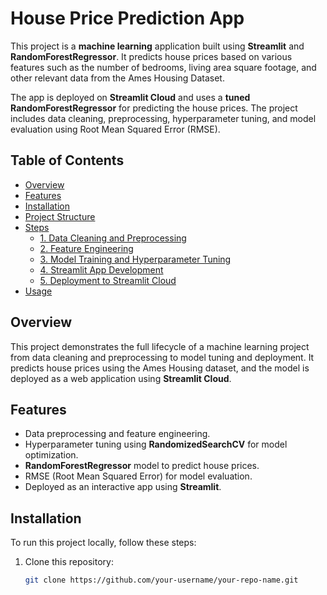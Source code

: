 # House Price Prediction App

This project is a **machine learning** application built using **Streamlit** and **RandomForestRegressor**. It predicts house prices based on various features such as the number of bedrooms, living area square footage, and other relevant data from the Ames Housing Dataset.

The app is deployed on **Streamlit Cloud** and uses a **tuned RandomForestRegressor** for predicting the house prices. The project includes data cleaning, preprocessing, hyperparameter tuning, and model evaluation using Root Mean Squared Error (RMSE).

## Table of Contents
- [Overview](#overview)
- [Features](#features)
- [Installation](#installation)
- [Project Structure](#project-structure)
- [Steps](#steps)
  - [1. Data Cleaning and Preprocessing](#1-data-cleaning-and-preprocessing)
  - [2. Feature Engineering](#2-feature-engineering)
  - [3. Model Training and Hyperparameter Tuning](#3-model-training-and-hyperparameter-tuning)
  - [4. Streamlit App Development](#4-streamlit-app-development)
  - [5. Deployment to Streamlit Cloud](#5-deployment-to-streamlit-cloud)
- [Usage](#usage)

## Overview

This project demonstrates the full lifecycle of a machine learning project from data cleaning and preprocessing to model tuning and deployment. It predicts house prices using the Ames Housing dataset, and the model is deployed as a web application using **Streamlit Cloud**.

## Features

- Data preprocessing and feature engineering.
- Hyperparameter tuning using **RandomizedSearchCV** for model optimization.
- **RandomForestRegressor** model to predict house prices.
- RMSE (Root Mean Squared Error) for model evaluation.
- Deployed as an interactive app using **Streamlit**.

## Installation

To run this project locally, follow these steps:

1. Clone this repository:

   ```bash
   git clone https://github.com/your-username/your-repo-name.git
